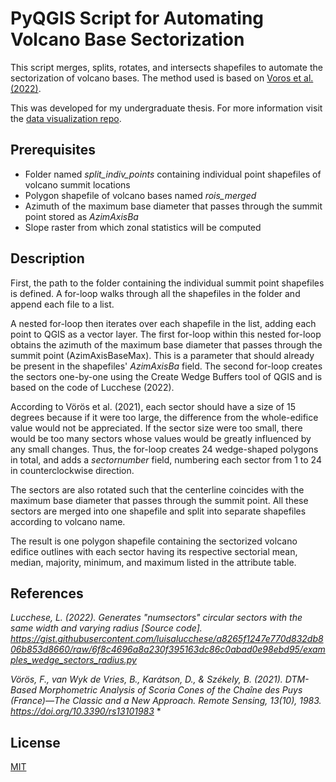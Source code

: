 # PyQGIS Script for Automating Volcano Base Sectorization

This script merges, splits, rotates, and intersects shapefiles to automate the sectorization of volcano bases. The method used is based on [Voros et al. (2022)](https://doi.org/10.3390/rs13101983).

This was developed for my undergraduate thesis. For more information visit the [data visualization repo](https://github.com/eftoribio/volc-sector-automation).

## Prerequisites
- Folder named *split_indiv_points* containing individual point shapefiles of volcano summit locations
- Polygon shapefile of volcano bases named *rois_merged*
- Azimuth of the maximum base diameter that passes through the summit point stored as *AzimAxisBa*
- Slope raster from which zonal statistics will be computed
## Description
First, the path to the folder containing the individual summit point shapefiles is defined. A for-loop walks through all the shapefiles in the folder and append each file to a list.

A nested for-loop then iterates over each shapefile in the list, adding each point to QGIS as a vector layer. The first for-loop within this nested for-loop obtains the azimuth of the maximum base diameter that passes through the summit point (AzimAxisBaseMax). This is a parameter that should already be present in the shapefiles' *AzimAxisBa* field. The second for-loop creates the sectors one-by-one using the Create Wedge Buffers tool of QGIS and is based on the code of Lucchese (2022).

According to Vörös et al. (2021), each sector should have a size of 15 degrees because if it were too large, the difference from the whole-edifice value would not be appreciated. If the sector size were too small, there would be too many sectors whose values would be greatly influenced by any small changes. Thus, the for-loop creates 24 wedge-shaped polygons in total, and adds a *sectornumber* field, numbering each sector from 1 to 24 in counterclockwise direction.

The sectors are also rotated such that the centerline coincides with the maximum base diameter that passes through the summit point. All these sectors are merged into one shapefile and split into separate shapefiles according to volcano name.

The result is one polygon shapefile containing the sectorized volcano edifice outlines with each sector having its respective sectorial mean, median, majority, minimum, and maximum listed in the attribute table.

## References
*Lucchese, L. (2022). Generates "numsectors" circular sectors with the same width and varying radius [Source code]. https://gist.githubusercontent.com/luisalucchese/a8265f1247e770d832db806b853d8660/raw/6f8c4696a8a230f395163dc86c0abad0e98ebd95/examples_wedge_sectors_radius.py*

*Vörös, F., van Wyk de Vries, B., Karátson, D., & Székely, B. (2021). DTM-Based Morphometric Analysis of Scoria Cones of the Chaîne des Puys (France)—The Classic and a New Approach. Remote Sensing, 13(10), 1983. https://doi.org/10.3390/rs13101983*
*
## License

[MIT](https://github.com/eftoribio/volc-sector-automation/blob/main/LICENSE)
